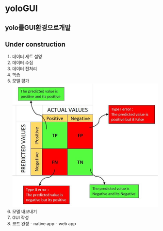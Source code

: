 # yoloGUI
## yolo를GUI환경으로개발
## Under construction
  1. 데이터 세트 설명
  2. 데이터 수집
  3. 데이터 전처리
  4. 학습
  6. 모델 평가
     <img src = "https://github.com/Emmett6401/yoloGUI/blob/main/confusionMatrix.jpg">
  8. 모델 내보내기
  9. GUI 작성
  10. 코드 완성
     - native app
     - web app
     
